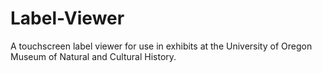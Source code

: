# Label-Viewer
A touchscreen label viewer for use in exhibits at the University of Oregon Museum of Natural and Cultural History.
